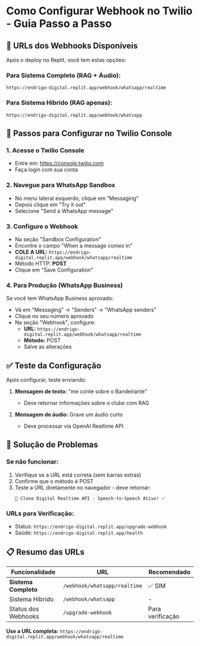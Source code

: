 # Como Configurar Webhook no Twilio - Guia Passo a Passo

## 🎯 URLs dos Webhooks Disponíveis

Após o deploy no Replit, você tem estas opções:

### Para Sistema Completo (RAG + Áudio):
```
https://endrigo-digital.replit.app/webhook/whatsapp/realtime
```

### Para Sistema Híbrido (RAG apenas):
```
https://endrigo-digital.replit.app/webhook/whatsapp
```

## 📱 Passos para Configurar no Twilio Console

### 1. Acesse o Twilio Console
- Entre em: https://console.twilio.com
- Faça login com sua conta

### 2. Navegue para WhatsApp Sandbox
- No menu lateral esquerdo, clique em "Messaging"
- Depois clique em "Try it out" 
- Selecione "Send a WhatsApp message"

### 3. Configure o Webhook
- Na seção "Sandbox Configuration"
- Encontre o campo "When a message comes in"
- **COLE A URL:** `https://endrigo-digital.replit.app/webhook/whatsapp/realtime`
- Método HTTP: **POST**
- Clique em "Save Configuration"

### 4. Para Produção (WhatsApp Business)
Se você tem WhatsApp Business aprovado:
- Vá em "Messaging" → "Senders" → "WhatsApp senders"
- Clique no seu número aprovado
- Na seção "Webhook", configure:
  - **URL:** `https://endrigo-digital.replit.app/webhook/whatsapp/realtime`
  - **Método:** POST
  - Salve as alterações

## ✅ Teste da Configuração

Após configurar, teste enviando:

1. **Mensagem de texto:** "me conte sobre o Bandeirante"
   - Deve retornar informações sobre o clube com RAG

2. **Mensagem de áudio:** Grave um áudio curto
   - Deve processar via OpenAI Realtime API

## 🔧 Solução de Problemas

### Se não funcionar:
1. Verifique se a URL está correta (sem barras extras)
2. Confirme que o método é POST
3. Teste a URL diretamente no navegador - deve retornar:
   ```
   🎯 Clone Digital Realtime API - Speech-to-Speech Ativo! ✅
   ```

### URLs para Verificação:
- Status: `https://endrigo-digital.replit.app/upgrade-webhook`
- Saúde: `https://endrigo-digital.replit.app/health`

## 📋 Resumo das URLs

| Funcionalidade | URL | Recomendado |
|---|---|---|
| **Sistema Completo** | `/webhook/whatsapp/realtime` | ✅ SIM |
| Sistema Híbrido | `/webhook/whatsapp` | - |
| Status dos Webhooks | `/upgrade-webhook` | Para verificação |

**Use a URL completa:** `https://endrigo-digital.replit.app/webhook/whatsapp/realtime`